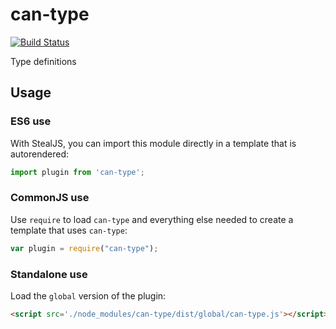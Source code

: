# can-type

[![Build Status](https://travis-ci.org/DoneJS/can-type.svg?branch=master)](https://travis-ci.org/DoneJS/can-type)

Type definitions

## Usage

### ES6 use

With StealJS, you can import this module directly in a template that is autorendered:

```js
import plugin from 'can-type';
```

### CommonJS use

Use `require` to load `can-type` and everything else
needed to create a template that uses `can-type`:

```js
var plugin = require("can-type");
```

### Standalone use

Load the `global` version of the plugin:

```html
<script src='./node_modules/can-type/dist/global/can-type.js'></script>
```
